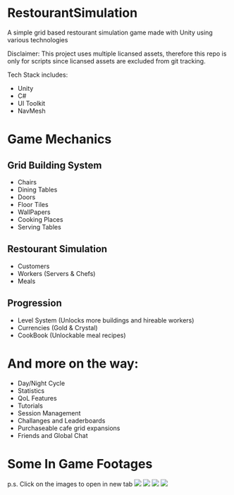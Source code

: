 # RestourantSimulation
A simple grid based restourant simulation game made with Unity using various technologies

Disclaimer: This project uses multiple licansed assets, therefore this repo is only for scripts since licansed assets are excluded from git tracking.

Tech Stack includes:
- Unity
- C#
- UI Toolkit
- NavMesh


# Game Mechanics
## Grid Building System
- Chairs
- Dining Tables
- Doors
- Floor Tiles
- WallPapers
- Cooking Places
- Serving Tables
## Restourant Simulation
- Customers
- Workers (Servers & Chefs)
- Meals
## Progression
- Level System (Unlocks more buildings and hireable workers)
- Currencies (Gold & Crystal)
- CookBook (Unlockable meal recipes)
  
# And more on the way:
- Day/Night Cycle
- Statistics
- QoL Features
- Tutorials
- Session Management
- Challanges and Leaderboards
- Purchaseable cafe grid expansions
- Friends and Global Chat

# Some In Game Footages
p.s. Click on the images to open in new tab
![](https://github.com/HordeBies/RestourantSimulation/blob/main/InGameFootages/Construct%20buildings.gif)
![](https://github.com/HordeBies/RestourantSimulation/blob/main/InGameFootages/Hire%20and%20Assign%20a%20Chef.gif)
![](https://github.com/HordeBies/RestourantSimulation/blob/main/InGameFootages/Prepare%20and%20Serve%20a%20Meal.gif)
![](https://github.com/HordeBies/RestourantSimulation/blob/main/InGameFootages/Hire%20a%20Server%20and%20Serve%20Meal.gif)
